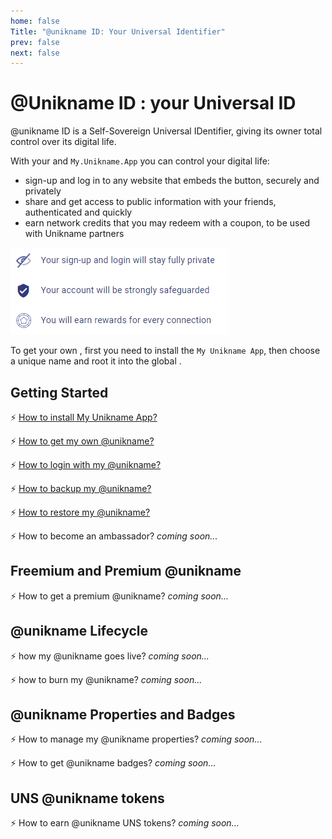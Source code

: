 ```yaml
---
home: false
Title: "@unikname ID: Your Universal Identifier"
prev: false
next: false
---
```


# @Unikname ID : your Universal ID

<p class="focustext">
@unikname ID is a Self-Sovereign Universal IDentifier, giving its owner total control over its digital life.
</p>

With your <unid/> and `My.Unikname.App` you can control your digital life: 
* sign-up and log in to any website that embeds the <brand name="unc"/> button, securely and privately
* share and get access to public information with your friends, authenticated and quickly
* earn network credits that you may redeem with a coupon, to be used with Unikname partners

<hpicture caption="Why to use your @unikname ID to connect to websites?">![unikname ID value proposition](./images/uniknameid_value.png)</hpicture>

To get your own <unid/>, first you need to install the `My Unikname App`, then choose a unique name and root it into the global <brand name="uns"/>. 

## Getting Started

:zap: [How to install My Unikname App?](./howto-install-my-unikname-app)

:zap: [How to get my own @unikname?](./howto-get-individual-unikname)

:zap: [How to login with my @unikname?](./howto-login)

:zap: [How to backup my @unikname?](./howto-backup-my-unikname)

:zap: [How to restore my @unikname?](./howto-restore-my-unikname)

:zap: How to become an ambassador? _coming soon..._

## Freemium and Premium @unikname

:zap: How to get a premium @unikname? _coming soon..._

## @unikname Lifecycle

:zap: how my @unikname goes live? _coming soon..._

:zap: how to burn my @unikname? _coming soon..._

## @unikname Properties and Badges

:zap: How to manage my @unikname properties? _coming soon..._

:zap: How to get @unikname badges? _coming soon..._

## UNS @unikname tokens

:zap: How to earn @unikname UNS tokens? _coming soon..._
